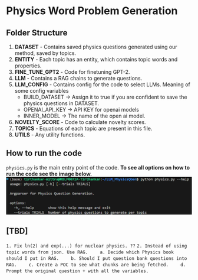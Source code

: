 # Physics Word Problem Generation
## Folder Structure
1. **DATASET** - Contains saved physics questions generated using our method, saved by topics.
2. **ENTITY** - Each topic has an entity, which contains topic words and properties.
3. **FINE_TUNE_GPT2** - Code for finetuning GPT-2.
4. **LLM** - Contains a RAG chains to generate questions.
5. **LLM_CONFIG** - Contains config for the code to select LLMs.
   Meaning of some config variables
    - BUILD_DATASET -> Assign it to true if you are confident to save the physics questions in DATASET.
    - OPENAI_API_KEY -> API KEY for openai models
    - INNER_MODEL -> The name of the open ai model.
6. **NOVELTY_SCORE** - Code to calculate novelty scores.
7. **TOPICS** - Equations of each topic are present in this file.
8. **UTILS** -  Any utility functions.

## How to run the code
`physics.py` is the main entry point of the code. 
**To see all options on how to run the code see the image below.**
![alt text](src/options.png)

## [TBD] 
`1. Fix ln(2) and exp(...) for nuclear physics. ??`
`2. Instead of using topic words from json. Use RAG.`
`    a. Decide which Physics book should I put in RAG.`
`    b. Should I put question bank questions into RAG.`
`    c. Create a POC to see what chunks are being fetched.`
`    d. Prompt the original question + with all the variables.`
